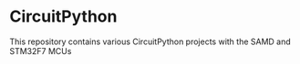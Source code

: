 # CircuitPython
This repository contains various CircuitPython projects with the SAMD and STM32F7 MCUs
